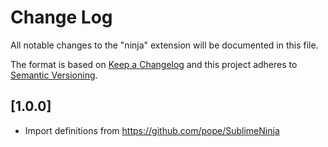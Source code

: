 # Change Log
All notable changes to the "ninja" extension will be documented in this file.

The format is based on [Keep a Changelog](http://keepachangelog.com/)
and this project adheres to [Semantic Versioning](http://semver.org/).

## [1.0.0]
- Import definitions from https://github.com/pope/SublimeNinja
